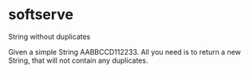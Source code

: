 # softserve
String without duplicates

Given a simple String AABBCCD112233. 
All you need is to return a new String, that will not contain any duplicates. 

